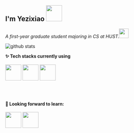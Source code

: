<h2> I'm Yezixiao <img src="https://media.giphy.com/media/12oufCB0MyZ1Go/giphy.gif" width="50" alt=""></h2>
<p><em>A first-year graduate student majoring in CS at HUST.<img src="https://media.giphy.com/media/WUlplcMpOCEmTGBtBW/giphy.gif" width="30" alt=""> 
</em></p>

![github stats](https://github-readme-stats.vercel.app/api?username=7yzx&show_icons=true)

**✨ Tech stacks currently using** <br>
<br>
<code><a href="https://www.python.org/" target="_blank"><img height="50" src="https://www.vectorlogo.zone/logos/python/python-ar21.svg"></a></code>
<code><a href="https://pytorch.org/" target="_blank"><img height="50" src="https://www.vectorlogo.zone/logos/pytorch/pytorch-ar21.svg"></a></code>
<code><a href="https://git-scm.com/" target="_blank"><img height="50" src="https://www.vectorlogo.zone/logos/git-scm/git-scm-ar21.svg"></a></code>
<br>

<br>
<br>

**🌱 Looking forward to learn:** <br>
<br>
<code><a href="https://www.mysql.com/" target="_blank"><img height="50" src="https://www.vectorlogo.zone/logos/mysql/mysql-ar21.svg"></a></code>
<code><a href="https://www.sqlite.org/" target="_blank"><img height="50" src="https://www.vectorlogo.zone/logos/sqlite/sqlite-ar21.svg"></a></code>
<br>
